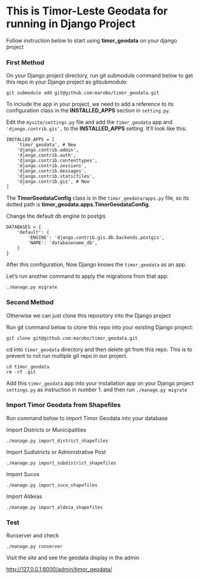 # This is Timor-Leste Geodata for running in Django Project

Follow instruction below to start using **timor_geodata** on your django project

### First Method 
On your Django project directory, run git submodule command below to get this repo in your Django project as gitsubmodule:

```
git submodule add git@github.com:marobo/timor_geodata.git
```

To include the app in your project, we need to add a reference to its configuration class in the **INSTALLED_APPS** section in `setting.py`. 

Edit the `mysite/settings.py` file and add the `timor_geodata` app and `'django.contrib.gis',` to the **INSTALLED_APPS** setting. It’ll look like this:


```
INSTALLED_APPS = [
    'timor_geodata', # New
    'django.contrib.admin',
    'django.contrib.auth',
    'django.contrib.contenttypes',
    'django.contrib.sessions',
    'django.contrib.messages',
    'django.contrib.staticfiles',
    'django.contrib.gis', # New
]
```

The **TimorGeodataConfig** class is in the `timor_geodata/apps.py` file, so its dotted path is **timor_geodata.apps.TimorGeodataConfig**. 

Change the default db engine to postgis
```
DATABASES = {
    'default': {
        'ENGINE': 'django.contrib.gis.db.backends.postgis',
        'NAME': 'databasename_db',
    }
}
```

After this configuration, Now Django knows the `timor_geodata` as an app.

Let’s run another command to apply the migrations from that app:

```
./manage.py migrate
```

### Second Method 
Otherwise we can just clone this repository into the Django project

Run git command below to clone this repo into your existing Django project:

```
git clone git@github.com:marobo/timor_geodata.git
```

cd into `timor_geodata` directory and then delete git from this repo. 
This is to prevent to not run multiple git repo in our project.

```
cd timor_geodata
rm -rf .git
```

Add this `timor_geodata` app into your installation app on your Django project `settings.py` as instruction in number 1.
and then run `./manage.py migrate`

### Import Timor Geodata from Shapefiles
Run command below to import Timor Geodata into your database

Import Districts or Municipalities
```
./manage.py import_district_shapefiles
```

Import Sudistricts or Administrative Post
```
./manage.py import_subdistrict_shapefiles
```

Import Sucos
```
./manage.py import_suco_shapefiles
```

Import Aldeias
```
./manage.py import_aldeia_shapefiles
```

### Test
Runserver and check
```
./manage.py runserver
```

Visit the site and see the geodata display in the admin

[http://127.0.0.1:8000/admin/timor_geodata/
](http://127.0.0.1:8000/admin/timor_geodata)

